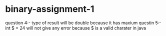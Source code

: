 # binary-assignment-1
question 4:- type of result will be double because it has maxium
questin 5:- int $ = 24 will not give any error because $ is a valid charater in java
